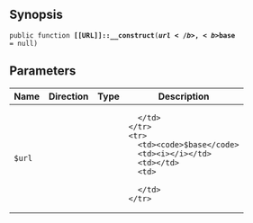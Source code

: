 ## Synopsis

<code>public function <b>[[URL]]::__construct</b>(<b>$url</b>, <b>$base</b> = null)</code>

## Parameters

<table>
  <thead>
    <tr>
      <th>Name</th>
      <th>Direction</th>
      <th>Type</th>
      <th>Description</th>
    </tr>
  </thead>
  <tbody>
    <tr>
      <td><code>$url</code>
      <td><i></i></td>
      <td></td>
      <td>

      </td>
    </tr>
    <tr>
      <td><code>$base</code>
      <td><i></i></td>
      <td></td>
      <td>

      </td>
    </tr>
  </tbody>
</table>

